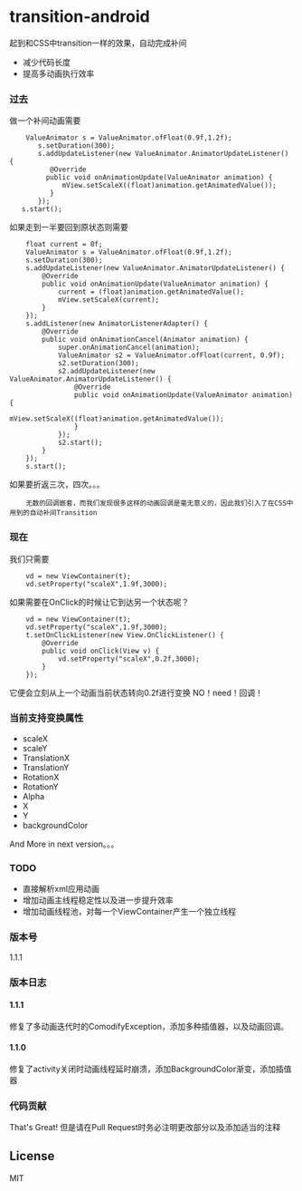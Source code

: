﻿# transition-android

起到和CSS中transition一样的效果，自动完成补间

  - 减少代码长度
  - 提高多动画执行效率

### 过去
做一个补间动画需要

        ValueAnimator s = ValueAnimator.ofFloat(0.9f,1.2f);
           s.setDuration(300);
           s.addUpdateListener(new ValueAnimator.AnimatorUpdateListener() {
              @Override
             public void onAnimationUpdate(ValueAnimator animation) {
                 mView.setScaleX((float)animation.getAnimatedValue());        
              }
           });
       s.start();

如果走到一半要回到原状态则需要


        float current = 0f;
        ValueAnimator s = ValueAnimator.ofFloat(0.9f,1.2f);
        s.setDuration(300);
        s.addUpdateListener(new ValueAnimator.AnimatorUpdateListener() {
            @Override
            public void onAnimationUpdate(ValueAnimator animation) {
                current = (float)animation.getAnimatedValue();
                mView.setScaleX(current);
            }
        });
        s.addListener(new AnimatorListenerAdapter() {
            @Override
            public void onAnimationCancel(Animator animation) {
                super.onAnimationCancel(animation);
                ValueAnimator s2 = ValueAnimator.ofFloat(current, 0.9f);
                s2.setDuration(300);
                s2.addUpdateListener(new ValueAnimator.AnimatorUpdateListener() {
                    @Override
                    public void onAnimationUpdate(ValueAnimator animation) {
                        mView.setScaleX((float)animation.getAnimatedValue());
                    }
                });
                s2.start();
            }
        });
        s.start();
        
如果要折返三次，四次。。。

        无数的回调嵌套，而我们发现很多这样的动画回调是毫无意义的，因此我们引入了在CSS中用到的自动补间Transition
    
    
### 现在
我们只需要

        vd = new ViewContainer(t);
        vd.setProperty("scaleX",1.9f,3000);

如果需要在OnClick的时候让它到达另一个状态呢？

        vd = new ViewContainer(t);
        vd.setProperty("scaleX",1.9f,3000);
        t.setOnClickListener(new View.OnClickListener() {
            @Override
            public void onClick(View v) {
                vd.setProperty("scaleX",0.2f,3000);
            }
        });

它便会立刻从上一个动画当前状态转向0.2f进行变换 NO！need！回调！

### 当前支持变换属性
- scaleX
- scaleY
- TranslationX
- TranslationY
- RotationX
- RotationY
- Alpha
- X
- Y
- backgroundColor
    
And More in next version。。。

### TODO
- 直接解析xml应用动画
- 增加动画主线程稳定性以及进一步提升效率
- 增加动画线程池，对每一个ViewContainer产生一个独立线程

### 版本号
1.1.1

### 版本日志

#### 1.1.1
修复了多动画迭代时的ComodifyException，添加多种插值器，以及动画回调。

#### 1.1.0
修复了activity关闭时动画线程延时崩溃，添加BackgroundColor渐变，添加插值器

### 代码贡献
That's Great!
但是请在Pull Request时务必注明更改部分以及添加适当的注释


License
----

MIT


